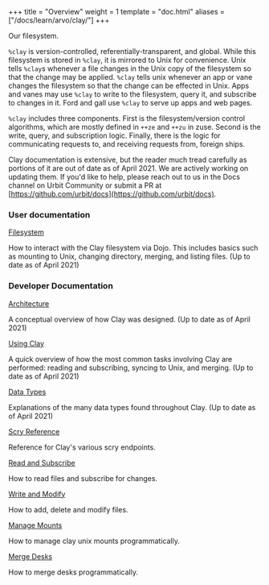+++
title = "Overview"
weight = 1
template = "doc.html"
aliases = ["/docs/learn/arvo/clay/"]
+++


Our filesystem.

`%clay` is version-controlled, referentially-transparent, and global.
While this filesystem is stored in `%clay`, it is mirrored to Unix for
convenience. Unix tells `%clay`s whenever a file changes in the Unix
copy of the filesystem so that the change may be applied. `%clay` tells
unix whenever an app or vane changes the filesystem so that the change
can be effected in Unix. Apps and vanes may use `%clay` to write to the
filesystem, query it, and subscribe to changes in it. Ford and gall use
`%clay` to serve up apps and web pages.

`%clay` includes three components. First is the filesystem/version
control algorithms, which are mostly defined in `++ze` and `++zu` in
zuse. Second is the write, query, and subscription logic. Finally, there
is the logic for communicating requests to, and receiving requests from,
foreign ships.

Clay documentation is extensive, but the reader much tread carefully as portions
of it are out of date as of April 2021. We are actively working on updating
them. If you'd like to help, please reach out to us in the Docs channel on Urbit
Community or submit a PR at
[https://github.com/urbit/docs](https://github.com/urbit/docs).

### User documentation

[Filesystem](@/using/os/filesystem.md)

How to interact with the Clay filesystem via Dojo. This includes basics such as
mounting to Unix, changing directory, merging, and listing files. (Up to date as
of April 2021)

### Developer Documentation

[Architecture](@/docs/arvo/clay/architecture.md)

A conceptual overview of how Clay was designed. (Up to date as of April 2021)

[Using Clay](@/docs/arvo/clay/using.md)

A quick overview of how the most common tasks involving Clay are performed:
reading and subscribing, syncing to Unix, and merging. (Up to date as of April 2021)

[Data Types](@/docs/arvo/clay/data-types.md)

Explanations of the many data types found throughout Clay. (Up to date as of April 2021)

[Scry Reference](@/docs/arvo/clay/scry.md)

Reference for Clay's various scry endpoints.

[Read and Subscribe](@/docs/arvo/clay/read.md)

How to read files and subscribe for changes.

[Write and Modify](@/docs/arvo/clay/write.md)

How to add, delete and modify files.

[Manage Mounts](@/docs/arvo/clay/mounts.md)

How to manage clay unix mounts programmatically.

[Merge Desks](@/docs/arvo/clay/merge.md)

How to merge desks programmatically.
